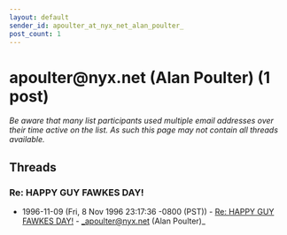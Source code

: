 ```yaml
---
layout: default
sender_id: apoulter_at_nyx_net_alan_poulter_
post_count: 1
---
```


# apoulter<span>@</span>nyx.net (Alan  Poulter) (1 post)

_Be aware that many list participants used multiple email addresses over their time active on the list. As such this page may not contain all threads available._

## Threads

### Re: HAPPY GUY FAWKES DAY!
+ 1996-11-09 (Fri, 8 Nov 1996 23:17:36 -0800 (PST)) - [Re: HAPPY GUY FAWKES DAY!](/archive/1996/11/27dae712027488d1554a6b19461d3619fb82e112d0fdeb493203d58fc57089bc) - _apoulter@nyx.net (Alan  Poulter)_

